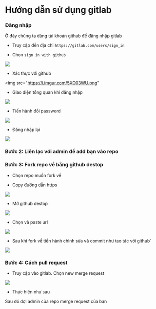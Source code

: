 # Hướng dẫn sử dụng gitlab

### Đăng nhập 

Ở đây chúng ta dùng tài khoản github để đăng nhập gitlab

- Truy cập đến địa chỉ `https://gitlab.com/users/sign_in`

- Chọn `sign in with github`

<img src="https://i.imgur.com/SSpqssv.png">

- Xác thực với github

<img src="https://i.imgur.com/5XO03WU.png"

- Giao diện tổng quan khi đăng nhập 

<img src="https://i.imgur.com/Tz391ec.png">

- Tiến hành đổi password 

<img src="https://i.imgur.com/D4uQBM4.png">

- Đăng nhập lại 

<img src="https://i.imgur.com/SSpqssv.png">

### Bước 2: Liên lạc với admin để add bạn vào repo

### Bước 3: Fork repo về bằng github destop

- Chọn repo muốn fork về 

- Copy đường dẫn https 

<img src="https://i.imgur.com/WDBG7H6.png">

- Mở github destop 

<img src="https://i.imgur.com/Fx4M3Iu.png">

- Chọn và paste url 

<img src="https://i.imgur.com/iOXO8TC.png">

- Sau khi fork về tiến hành chỉnh sửa và commit như tao tác với github`

<img src="https://i.imgur.com/ppeA5Dp.png">

### Bước 4: Cách pull request

- Truy cập vào gitlab. Chọn new merge request

<img src="https://i.imgur.com/DtXzZHn.png">

- Thực hiện như sau 

<imgur src="https://i.imgur.com/dkKCw5T.png">

Sau đó đợi admin của repo merge request của bạn
